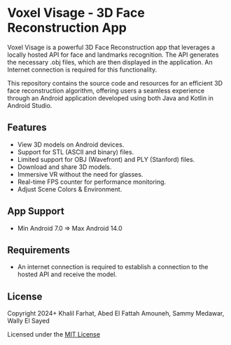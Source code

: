 # Voxel Visage - 3D Face Reconstruction App

Voxel Visage is a powerful 3D Face Reconstruction app that leverages a locally hosted API for face and landmarks recognition. The API generates the necessary .obj files, which are then displayed in the application. An Internet connection is required for this functionality.

This repository contains the source code and resources for an efficient 3D face reconstruction algorithm, offering users a seamless experience through an Android application developed using both Java and Kotlin in Android Studio.

## Features

- View 3D models on Android devices.
- Support for STL (ASCII and binary) files.
- Limited support for OBJ (Wavefront) and PLY (Stanford) files.
- Download and share 3D models.
- Immersive VR without the need for glasses.
- Real-time FPS counter for performance monitoring.
- Adjust Scene Colors & Environment.
  
## App Support

- Min Android 7.0 => Max Android 14.0

## Requirements

- An internet connection is required to establish a connection to the hosted API and receive the model.
  
## License

Copyright 2024+ Khalil Farhat, Abed El Fattah Amouneh, Sammy Medawar, Wally El Sayed

Licensed under the [MIT License](https://opensource.org/licenses/MIT)
